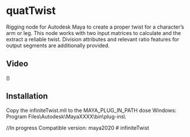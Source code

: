 # quatTwist
Rigging node for Autodesk Maya to create a proper twist for a character’s arm or leg.
This node works with two input matrices to calculate and the extract a reliable twist.
Division attributes and relevant ratio features for output segments are additionally provided.
 

## Video
()

## Installation

Copy the infiniteTwist.mll to the MAYA_PLUG_IN_PATH
dose
Windows: Program Files\Autodesk\MayaXXXX\bin\plug-ins\ 

//In progress
Compatible version: maya2020 # infiniteTwist

